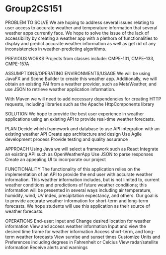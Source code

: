 # Group2CS151
PROBLEM TO SOLVE
We are hoping to address several issues relating to user access to accurate weather and temperature information that several weather apps currently face. We hope to solve the issue of the lack of accessibility by creating a weather app with a plethora of functionalities to display and predict accurate weather information as well as get rid of any inconsistencies in weather-predicting algorithms. 

PREVIOUS WORKS
Projects from classes include:
CMPE-131, CMPE-133, CMPE-157A

ASSUMPTIONS/OPERATING ENVIRONMENTS/USAGE
We will be using JavaFX and Scene Builder to create this weather app. Additionally, we will obtain an existing PAI from a weather provider, such as MetaWeather, and use JSON to retrieve weather application information. 

With Maven we will need to add necessary dependencies for creating HTTP requests, including libraries such as the Apache HttpComponents library

SOLUTION 
We hope to provide the best user experience in weather applications using an existing API to provide real-time weather forecasts.

PLAN 
Decide which framework and database to use
API integration with an existing weather API
Create app architecture and design
Use Agile development process
Provide testing and quality assurance

APPROACH
Using Java we will select a framework such as React
Integrate an existing API such as OpenWeatherApp
Use JSON to parse responses
Create an appealing UI to incorporate our project

FUNCTIONALITY
The functionality of this application relies on the implementation of an API to provide the end user with accurate weather information. This weather information includes, but is not limited to, current weather conditions and predictions of future weather conditions; this information will be presented in several ways including air temperature, humidity, wind, UV index, precipitation expectancy, and others. Our goal is to provide accurate weather information for short-term and long-term forecasts. We hope students will use this application as their source of weather forecasts.


OPERATIONS 
End-user:
Input and Change desired location for weather information
View and access weather information
Input and view the desired time frame for weather information
Access short-term, and long-term weather forecasts
View sunrise and sunset times
Customize Units and Preferences including degrees in Fahrenheit or Celcius
View radar/satellite information
Receive alerts and warnings
